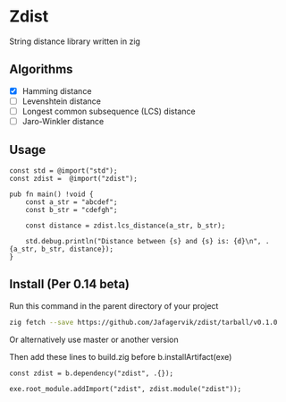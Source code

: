 # Zdist

String distance library written in zig

## Algorithms

- [x] Hamming distance
- [ ] Levenshtein distance
- [ ] Longest common subsequence (LCS) distance
- [ ] Jaro-Winkler distance

## Usage

```zig
const std = @import("std");
const zdist =  @import("zdist");

pub fn main() !void {
    const a_str = "abcdef";
    const b_str = "cdefgh";

    const distance = zdist.lcs_distance(a_str, b_str);

    std.debug.println("Distance between {s} and {s} is: {d}\n", .{a_str, b_str, distance});
}
```

## Install (Per 0.14 beta)

Run this command in the parent directory of your project

```sh
zig fetch --save https://github.com/Jafagervik/zdist/tarball/v0.1.0
```

Or alternatively use master or another version

Then add these lines to build.zig before b.installArtifact(exe)

```zig
const zdist = b.dependency("zdist", .{});

exe.root_module.addImport("zdist", zdist.module("zdist"));

```
